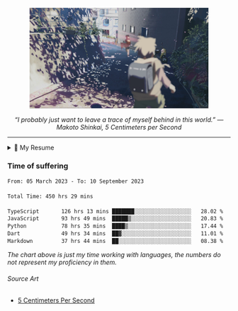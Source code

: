 <p align="center"><img src="asset/header.jpg" width="80%"/></p>
<p align="center"><i>“I probably just want to leave a trace of myself behind in this world.” ― Makoto Shinkai, 5 Centimeters per Second</i></p>

---

<details>
  <summary>📃 My Resume</summary>

### Education

- 📖 **Computer Science**\
📆 10/2021 - present\
📍 **Thang Long University** - Hoang Mai, Hanoi, Vietnam

### Experience

<img align="right" src="https://img.shields.io/badge/Next.js-black?style=flat&logo=next.js&logoColor=white"/>
<img align="right" src="https://img.shields.io/badge/Ant_Design-ant?style=flat&logo=antdesign&logoColor=white&color=%230170FE"/>
<img align="right" src="https://img.shields.io/badge/node.js-6DA55F?style=flat&logo=node.js&logoColor=white"/>


- 👨‍💻 **Frontend Web Intern**\
📆 07/2023 - present\
📍 **MQ ICT Solutions** - Hoang Mai, Hanoi, Vietnam
  
<!--
## Skills

<img align="right" src="https://img.shields.io/badge/Python-3776AB?logo=python&logoColor=white" />


**Programming**

<img align="right" src="https://img.shields.io/badge/Windows-0078D6?logo=windows&logoColor=white" />
-->

</details>

### Time of suffering

<!--START_SECTION:waka-->

```txt
From: 05 March 2023 - To: 10 September 2023

Total Time: 450 hrs 29 mins

TypeScript       126 hrs 13 mins ███████░░░░░░░░░░░░░░░░░░   28.02 %
JavaScript       93 hrs 49 mins  █████▒░░░░░░░░░░░░░░░░░░░   20.83 %
Python           78 hrs 35 mins  ████▒░░░░░░░░░░░░░░░░░░░░   17.44 %
Dart             49 hrs 34 mins  ██▓░░░░░░░░░░░░░░░░░░░░░░   11.01 %
Markdown         37 hrs 44 mins  ██░░░░░░░░░░░░░░░░░░░░░░░   08.38 %
```

<!--END_SECTION:waka-->

_The chart above is just my time working with languages, the numbers do not represent my proficiency in them._

###### Source Art

-  [5 Centimeters Per Second](https://wallhaven.cc/w/nrowq1)

